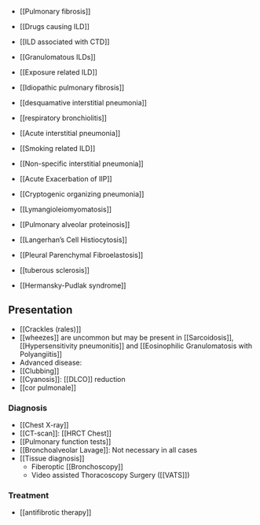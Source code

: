 - [[Pulmonary fibrosis]] 
- [[Drugs causing ILD]] 
- [[ILD associated with CTD]]  
- [[Granulomatous ILDs]] 
- [[Exposure related ILD]] 

- [[Idiopathic pulmonary fibrosis]] 
- [[desquamative interstitial pneumonia]] 
- [[respiratory bronchiolitis]] 
- [[Acute interstitial pneumonia]]
- [[Smoking related ILD]]
- [[Non-specific interstitial pneumonia]]
- [[Acute Exacerbation of IIP]]
- [[Cryptogenic organizing pneumonia]] 
- [[Lymangioleiomyomatosis]]
- [[Pulmonary alveolar proteinosis]]
- [[Langerhan’s Cell Histiocytosis]] 
- [[Pleural Parenchymal Fibroelastosis]]
- [[tuberous sclerosis]]
- [[Hermansky-Pudlak syndrome]]
## Presentation 
- [[Crackles (rales)]]
- [[wheezes]] are uncommon but may be present in [[Sarcoidosis]], [[Hypersensitivity pneumonitis]] and [[Eosinophilic Granulomatosis with Polyangiitis]] 
- Advanced disease:
- [[Clubbing]]
- [[Cyanosis]]: [[DLCO]] reduction 
- [[cor pulmonale]]

### Diagnosis
- [[Chest X-ray]]
- [[CT-scan]]: [[HRCT Chest]]
- [[Pulmonary function tests]] 
- [[Bronchoalveolar Lavage]]: Not necessary in all cases 
- [[Tissue diagnosis]]
	- Fiberoptic [[Bronchoscopy]]
	- Video assisted Thoracoscopy Surgery ([[VATS]])


### Treatment
- [[antifibrotic therapy]]